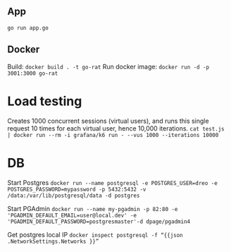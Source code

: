 
## App
`go run app.go`

## Docker

Build: `docker build . -t go-rat`
Run docker image: `docker run -d -p 3001:3000 go-rat`


# Load testing
Creates 1000 concurrent sessions (virtual users), and runs this single request 10 times for each virtual user, hence 10,000 iterations.
`cat test.js | docker run --rm -i grafana/k6 run - --vus 1000 --iterations 10000`

# DB

Start Postgres
`docker run --name postgresql -e POSTGRES_USER=dreo -e POSTGRES_PASSWORD=mypassword -p 5432:5432 -v /data:/var/lib/postgresql/data -d postgres`

Start PGAdmin
`docker run --name my-pgadmin -p 82:80 -e 'PGADMIN_DEFAULT_EMAIL=user@local.dev' -e 'PGADMIN_DEFAULT_PASSWORD=postgresmaster'-d dpage/pgadmin4`

Get postgres local IP
`docker inspect postgresql -f “{{json .NetworkSettings.Networks }}”` 